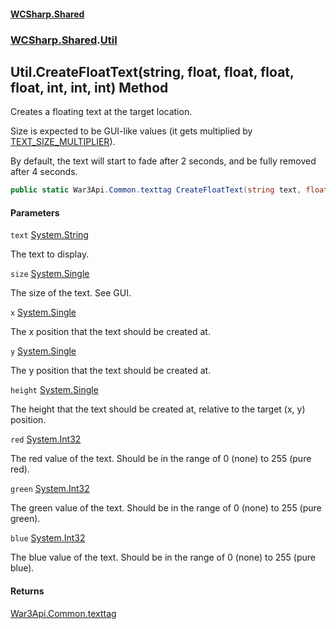 #### [WCSharp.Shared](README.md 'README')
### [WCSharp.Shared](WCSharp.Shared.md 'WCSharp.Shared').[Util](WCSharp.Shared.Util.md 'WCSharp.Shared.Util')

## Util.CreateFloatText(string, float, float, float, float, int, int, int) Method

Creates a floating text at the target location.  
  
Size is expected to be GUI-like values (it gets multiplied by [TEXT_SIZE_MULTIPLIER](WCSharp.Shared.Util.TEXT_SIZE_MULTIPLIER.md 'WCSharp.Shared.Util.TEXT_SIZE_MULTIPLIER')).  
  
By default, the text will start to fade after 2 seconds, and be fully removed after 4 seconds.

```csharp
public static War3Api.Common.texttag CreateFloatText(string text, float size, float x, float y, float height, int red, int green, int blue);
```
#### Parameters

<a name='WCSharp.Shared.Util.CreateFloatText(string,float,float,float,float,int,int,int).text'></a>

`text` [System.String](https://docs.microsoft.com/en-us/dotnet/api/System.String 'System.String')

The text to display.

<a name='WCSharp.Shared.Util.CreateFloatText(string,float,float,float,float,int,int,int).size'></a>

`size` [System.Single](https://docs.microsoft.com/en-us/dotnet/api/System.Single 'System.Single')

The size of the text. See GUI.

<a name='WCSharp.Shared.Util.CreateFloatText(string,float,float,float,float,int,int,int).x'></a>

`x` [System.Single](https://docs.microsoft.com/en-us/dotnet/api/System.Single 'System.Single')

The x position that the text should be created at.

<a name='WCSharp.Shared.Util.CreateFloatText(string,float,float,float,float,int,int,int).y'></a>

`y` [System.Single](https://docs.microsoft.com/en-us/dotnet/api/System.Single 'System.Single')

The y position that the text should be created at.

<a name='WCSharp.Shared.Util.CreateFloatText(string,float,float,float,float,int,int,int).height'></a>

`height` [System.Single](https://docs.microsoft.com/en-us/dotnet/api/System.Single 'System.Single')

The height that the text should be created at, relative to the target (x, y) position.

<a name='WCSharp.Shared.Util.CreateFloatText(string,float,float,float,float,int,int,int).red'></a>

`red` [System.Int32](https://docs.microsoft.com/en-us/dotnet/api/System.Int32 'System.Int32')

The red value of the text. Should be in the range of 0 (none) to 255 (pure red).

<a name='WCSharp.Shared.Util.CreateFloatText(string,float,float,float,float,int,int,int).green'></a>

`green` [System.Int32](https://docs.microsoft.com/en-us/dotnet/api/System.Int32 'System.Int32')

The green value of the text. Should be in the range of 0 (none) to 255 (pure green).

<a name='WCSharp.Shared.Util.CreateFloatText(string,float,float,float,float,int,int,int).blue'></a>

`blue` [System.Int32](https://docs.microsoft.com/en-us/dotnet/api/System.Int32 'System.Int32')

The blue value of the text. Should be in the range of 0 (none) to 255 (pure blue).

#### Returns
[War3Api.Common.texttag](https://docs.microsoft.com/en-us/dotnet/api/War3Api.Common.texttag 'War3Api.Common.texttag')